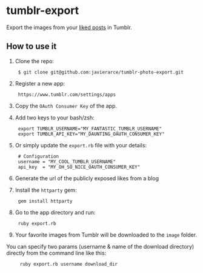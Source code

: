 tumblr-export
=============

Export the images from your [liked posts](https://www.tumblr.com/likes) in Tumblr.

## How to use it

1. Clone the repo:  

        $ git clone git@github.com:javierarce/tumblr-photo-export.git

2. Register a new app:  

        https://www.tumblr.com/settings/apps

3. Copy the `OAuth Consumer Key` of the app.  
4. Add two keys to your bash/zsh:  

        export TUMBLR_USERNAME="MY_FANTASTIC_TUMBLR_USERNAME"  
        export TUMBLR_API_KEY="MY_DAUNTING_OAUTH_CONSUMER_KEY"  

5. Or simply update the `export.rb` file with your details:

        # Configuration
        username = "MY_COOL_TUMBLR_USERNAME"
        api_key  = "MY_OH_SO_NICE_OAUTH_CONSUMER_KEY"  


6. Generate the url of the publicly exposed likes from a blog

7. Install the `httparty` gem:  

        gem install httparty

8. Go to the app directory and run:  

        ruby export.rb

9. Your favorite images from Tumblr will be downloaded to the `image` folder.

You can specify two params (username & name of the download directory) directly from the command line like this:

         ruby export.rb username download_dir

